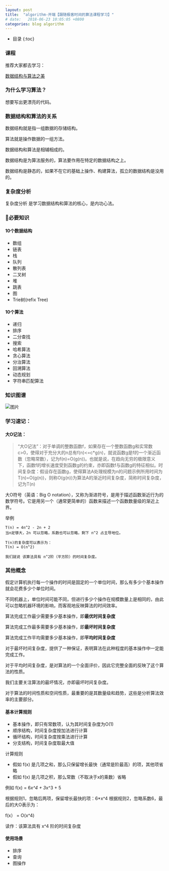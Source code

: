 ```yaml
---
layout: post
title:  "algorithm-开端【跟随极客时间的算法课程学习】"
# date:   2018-06-23 10:05:05 +0800
categories: blog algorithm
---
```


* 目录
{:toc}

### 课程
推荐大家都去学习：

[数据结构与算法之美](https://time.geekbang.org/column/intro/126)

### 为什么学习算法？

想要写出更漂亮的代码。

### 数据结构和算法的关系

数据结构就是指一组数据的存储结构。

算法就是操作数据的一组方法。

数据结构和算法是相辅相成的。

数据结构是为算法服务的，算法要作用在特定的数据结构之上。

数据结构是静态的，如果不在它的基础上操作、构建算法，孤立的数据结构是没用的。


### 复杂度分析 

复杂度分析 是学习数据结构和算法的核心，是内功心法。

### 必要知识

#### 10个数据结构

- 数组
- 链表
- 栈
- 队列
- 散列表
- 二叉树
- 堆
- 跳表
- 图
- Trie树(refix Tree)

#### 10个算法

- 递归
- 排序
- 二分查找
- 搜索
- 哈希算法
- 贪心算法
- 分治算法
- 回溯算法
- 动态规划
- 字符串匹配算法

### 知识图谱

![图片](http://pc5ouzvhg.bkt.clouddn.com/algorithm-1.jpeg)


### 学习速记：

#### 大O记法：

> “大O记法”：对于单调的整数函数f，如果存在一个整数函数g和实常数c>0，使得对于充分大的n总有f(n)<=c*g(n)，就说函数g是f的一个渐近函数（忽略常数），记为f(n)=O(g(n))。也就是说，在趋向无穷的极限意义下，函数f的增长速度受到函数g的约束，亦即函数f与函数g的特征相似。时间复杂度：假设存在函数g，使得算法A处理规模为n的问题示例所用时间为T(n)=O(g(n))，则称O(g(n))为算法A的渐近时间复杂度，简称时间复杂度，记为T(n)

大O符号（英语：Big O notation），又称为渐进符号，是用于描述函数渐近行为的数学符号。它是用另一个（通常更简单的）函数来描述一个函数数量级的渐近上界。

举例

    T(n) = 4n^2 - 2n + 2
    当n足够大，2n 可以忽略，系数也可以忽略，剩下 n^2 占主导地位。
    
    T(n)的复杂度可以表示为：
    T(n) = O(n^2)

    我们就说 该算法具有 n^2阶（平方阶）的时间复杂度。

### 其他概念

假定计算机执行每一个操作的时间是固定的一个单位时间，那么有多少个基本操作就会花费多少个单位时间。

不同机器上，单位时间可能不同，但进行多少个操作在规模数量上是相同的，由此可以忽略机器环境的影响，而客观地反映算法的时间效率。

算法完成工作最少需要多少基本操作，即**最优时间复杂度**

算法完成工作最多需要多少基本操作，即**最坏时间复杂度**

算法完成工作平均需要多少基本操作，即**平均时间复杂度**


对于最坏时间复杂度，提供了一种保证，表明算法在此种程度的基本操作中一定能完成工作。

对于平均时间复杂度，是对算法的一个全面评价，因此它完整全面的反映了这个算法的性质。

我们主要关注算法的最坏情况，亦即最坏时间复杂度。

对于算法的时间性质和空间性质，最重要的是其数量级和趋势，这些是分析算法效率的主要部分。

#### 基本计算规则

- 基本操作，即只有常数项，认为其时间复杂度为O(1)
- 顺序结构，时间复杂度按加法进行计算
- 循环结构，时间复杂度按乘法进行计算
- 分支结构，时间复杂度取最大值

计算规则

- 假如 f(x) 是几项之和，那么只保留增长最快（通常是阶最高）的项，其他项省略
- 假如 f(x) 是几项之积，那么常数（不取决于x的乘数）省略

例如 f(x) = 6*x^4 + 3*x^3 + 5 

根据规则1，忽略后两项，保留增长最快的项：6*x^4
根据规则2，忽略系数6，最后的大O表示为：

f(x） = O(x^4)

读作：该算法具有 x^4 阶的时间复杂度



#### 使用场景

- 排序
- 查询
- 图操作


